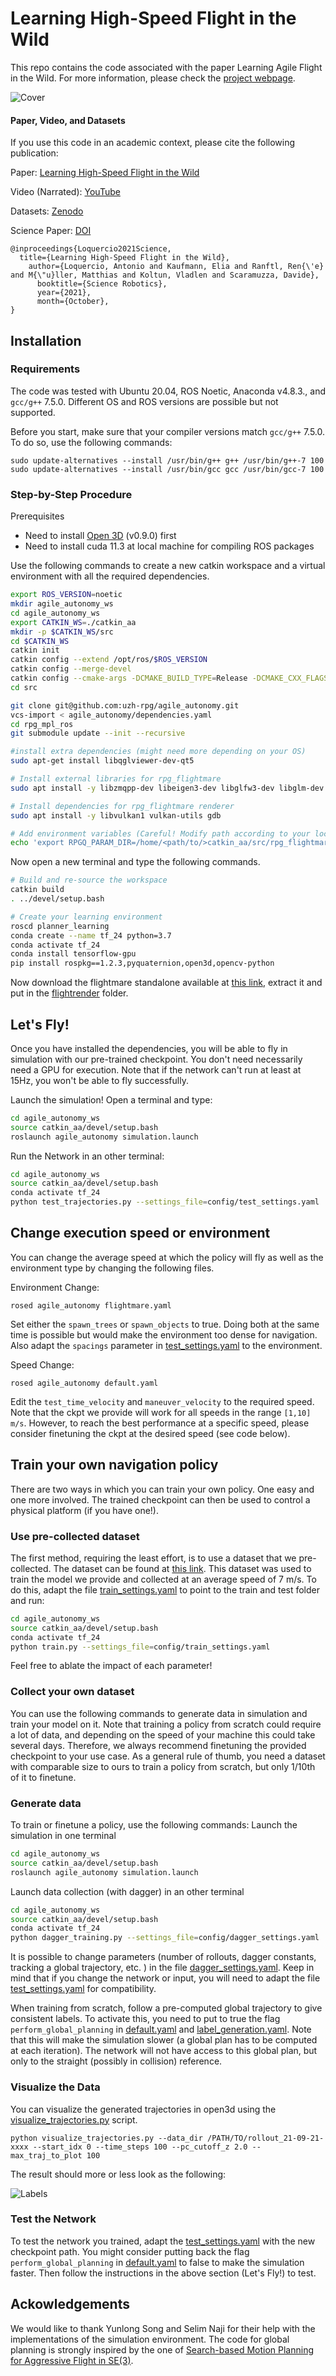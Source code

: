 # Learning High-Speed Flight in the Wild

This repo contains the code associated with the paper Learning Agile Flight in the Wild.
For more information, please check the [project webpage](http://rpg.ifi.uzh.ch/AgileAutonomy.html).

![Cover](planner_learning/img/animation_medium.gif)

#### Paper, Video, and Datasets

If you use this code in an academic context, please cite the following publication:

Paper: [Learning High-Speed Flight in the Wild](http://rpg.ifi.uzh.ch/docs/Loquercio21_Science.pdf)

Video (Narrated): [YouTube](https://youtu.be/m89bNn6RFoQ)

Datasets: [Zenodo](https://zenodo.org/record/5517791#.YV2zkGNfhhE)

Science Paper: [DOI](https://www.science.org/doi/10.1126/scirobotics.abg5810)

```
@inproceedings{Loquercio2021Science,
  title={Learning High-Speed Flight in the Wild},
    author={Loquercio, Antonio and Kaufmann, Elia and Ranftl, Ren{\'e} and M{\"u}ller, Matthias and Koltun, Vladlen and Scaramuzza, Davide},
      booktitle={Science Robotics}, 
      year={2021}, 
      month={October}, 
} 
```

## Installation

### Requirements

The code was tested with Ubuntu 20.04, ROS Noetic, Anaconda v4.8.3., and `gcc/g++` 7.5.0.
Different OS and ROS versions are possible but not supported.

Before you start, make sure that your compiler versions match `gcc/g++` 7.5.0. To do so, use the following commands:

```
sudo update-alternatives --install /usr/bin/g++ g++ /usr/bin/g++-7 100
sudo update-alternatives --install /usr/bin/gcc gcc /usr/bin/gcc-7 100
```


### Step-by-Step Procedure

Prerequisites
* Need to install [Open 3D](https://github.com/isl-org/Open3D) (v0.9.0) first
* Need to install cuda 11.3 at local machine for compiling ROS packages

Use the following commands to create a new catkin workspace and a virtual environment with all the required dependencies.

```bash
export ROS_VERSION=noetic
mkdir agile_autonomy_ws
cd agile_autonomy_ws
export CATKIN_WS=./catkin_aa
mkdir -p $CATKIN_WS/src
cd $CATKIN_WS
catkin init
catkin config --extend /opt/ros/$ROS_VERSION
catkin config --merge-devel
catkin config --cmake-args -DCMAKE_BUILD_TYPE=Release -DCMAKE_CXX_FLAGS=-fdiagnostics-color
cd src

git clone git@github.com:uzh-rpg/agile_autonomy.git
vcs-import < agile_autonomy/dependencies.yaml
cd rpg_mpl_ros
git submodule update --init --recursive

#install extra dependencies (might need more depending on your OS)
sudo apt-get install libqglviewer-dev-qt5

# Install external libraries for rpg_flightmare
sudo apt install -y libzmqpp-dev libeigen3-dev libglfw3-dev libglm-dev

# Install dependencies for rpg_flightmare renderer
sudo apt install -y libvulkan1 vulkan-utils gdb

# Add environment variables (Careful! Modify path according to your local setup)
echo 'export RPGQ_PARAM_DIR=/home/<path/to/>catkin_aa/src/rpg_flightmare' >> ~/.bashrc
```

Now open a new terminal and type the following commands.

```bash
# Build and re-source the workspace
catkin build
. ../devel/setup.bash

# Create your learning environment
roscd planner_learning
conda create --name tf_24 python=3.7
conda activate tf_24
conda install tensorflow-gpu
pip install rospkg==1.2.3,pyquaternion,open3d,opencv-python
```

Now download the flightmare standalone available at [this link](https://zenodo.org/record/5517791/files/standalone.tar?download=1), extract it and put in the [flightrender](https://github.com/antonilo/flightmare_agile_autonomy/tree/main/flightrender) folder.


## Let's Fly!

Once you have installed the dependencies, you will be able to fly in simulation with our pre-trained checkpoint. You don't need necessarily need a GPU for execution. Note that if the network can't run at least at 15Hz, you won't be able to fly successfully.

Launch the simulation! Open a terminal and type:
```bash
cd agile_autonomy_ws
source catkin_aa/devel/setup.bash
roslaunch agile_autonomy simulation.launch
```

Run the Network in an other terminal:
```bash
cd agile_autonomy_ws
source catkin_aa/devel/setup.bash
conda activate tf_24
python test_trajectories.py --settings_file=config/test_settings.yaml

```


## Change execution speed or environment

You can change the average speed at which the policy will fly as well as the environment type by changing the following files.

Environment Change: 
```
rosed agile_autonomy flightmare.yaml
```
Set either the `spawn_trees` or `spawn_objects` to true. Doing both at the same time is possible but would make the environment too dense for navigation. Also adapt the `spacings` parameter in [test\_settings.yaml](planner_learning/config/test_settings.yaml) to the environment. 

Speed Change:
```
rosed agile_autonomy default.yaml
```
Edit the `test_time_velocity` and `maneuver_velocity` to the required speed. Note that the ckpt we provide will work for all speeds in the range `[1,10] m/s`. However, to reach the best performance at a specific speed, please consider finetuning the ckpt at the desired speed (see code below). 



## Train your own navigation policy

There are two ways in which you can train your own policy. One easy and one more involved.
The trained checkpoint can then be used to control a physical platform (if you have one!).

### Use pre-collected dataset

The first method, requiring the least effort, is to use a dataset that we pre-collected. The dataset can be found at [this link](https://zenodo.org/record/5517791/files/agile_autonomy_dataset.tar.xz?download=1). This dataset was used to train the model we provide and collected at an average speed of 7 m/s. To do this, adapt the file [train\_settings.yaml](planner_learning/config/train_settings.yaml) to point to the train and test folder and run:

```bash
cd agile_autonomy_ws
source catkin_aa/devel/setup.bash
conda activate tf_24
python train.py --settings_file=config/train_settings.yaml
```
Feel free to ablate the impact of each parameter!

### Collect your own dataset

You can use the following commands to generate data in simulation and train your model on it. Note that training a policy from scratch could require a lot of data, and depending on the speed of your machine this could take several days. Therefore, we always recommend finetuning the provided checkpoint to your use case. As a general rule of thumb, you need a dataset with comparable size to ours to train a policy from scratch, but only 1/10th of it to finetune.


### Generate data

To train or finetune a policy, use the following commands:
Launch the simulation in one terminal
```bash
cd agile_autonomy_ws
source catkin_aa/devel/setup.bash
roslaunch agile_autonomy simulation.launch
```

Launch data collection (with dagger) in an other terminal
```bash
cd agile_autonomy_ws
source catkin_aa/devel/setup.bash
conda activate tf_24
python dagger_training.py --settings_file=config/dagger_settings.yaml
```

It is possible to change parameters (number of rollouts, dagger constants, tracking a global trajectory, etc. ) in the file [dagger\_settings.yaml](planner_learning/config/dagger_settings.yaml). Keep in mind that if you change the network or input, you will need to adapt the file [test\_settings.yaml](planner_learning/config/test_settings.yaml) for compatibility.


When training from scratch, follow a pre-computed global trajectory to give consistent labels. To activate this, you need to put to true the flag `perform_global_planning` in [default.yaml](data_generation/agile_autonomy/parameters/default.yaml) and [label\_generation.yaml](data_generation/traj_sampler/parameters/label_generation.yaml). Note that this will make the simulation slower (a global plan has to be computed at each iteration). The network will not have access to this global plan, but only to the straight (possibly in collision) reference.


### Visualize the Data

You can visualize the generated trajectories in open3d using the [visualize\_trajectories.py](data_generation/viz_utils/visualize_trajectories.py) script.

```
python visualize_trajectories.py --data_dir /PATH/TO/rollout_21-09-21-xxxx --start_idx 0 --time_steps 100 --pc_cutoff_z 2.0 --max_traj_to_plot 100
```
The result should more or less look as the following:

![Labels](planner_learning/img/img.png)


### Test the Network

To test the network you trained, adapt the [test\_settings.yaml](planner_learning/config/test_settings.yaml) with the new checkpoint path. You might consider putting back the flag `perform_global_planning` in [default.yaml](data_generation/agile_autonomy/parameters/default.yaml) to false to make the simulation faster. Then follow the instructions in the above section (Let's Fly!) to test.


## Ackowledgements

We would like to thank Yunlong Song and Selim Naji for their help with the implementations of the simulation environment. The code for global planning is strongly inspired by the one of [Search-based Motion Planning for Aggressive Flight in SE(3)](https://github.com/sikang/mpl_ros).
